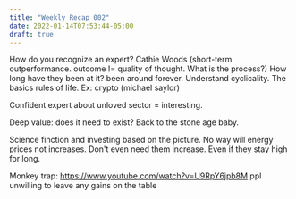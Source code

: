 ```yaml
---
title: "Weekly Recap 002"
date: 2022-01-14T07:53:44-05:00
draft: true
---
```


How do you recognize an expert?
Cathie Woods (short-term outperformance. outcome != quality of thought. What is the process?)
How long have they been at it? been around forever. Understand cyclicality. The basics rules of life.
Ex: crypto (michael saylor)

Confident expert about unloved sector = interesting.

Deep value: does it need to exist? Back to the stone age baby.

Science finction and investing based on the picture.
No way will energy prices not increases.
Don't even need them increase. Even if they stay high for long.

Monkey trap: https://www.youtube.com/watch?v=U9RpY6jpb8M
ppl unwilling to leave any gains on the table